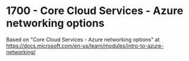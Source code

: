 # 1700 - Core Cloud Services - Azure networking options

Based on "Core Cloud Services - Azure networking options" at https://docs.microsoft.com/en-us/learn/modules/intro-to-azure-networking/
